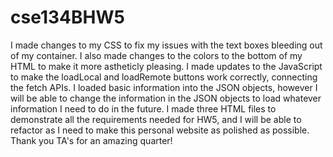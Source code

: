 # cse134BHW5

I made changes to my CSS to fix my issues with the text boxes bleeding out of my container. I also made changes to the colors to the bottom of my HTML to make it more astheticly pleasing. I made updates to the JavaScript to make the loadLocal and loadRemote buttons work correctly, connecting the fetch APIs. I loaded basic information into the JSON objects, however I will be able to change the information in the JSON objects to load whatever information I need to do in the future. I made three HTML files to demonstrate all the requirements needed for HW5, and I will be able to refactor as I need to make this personal website as polished as possible. Thank you TA's for an amazing quarter!